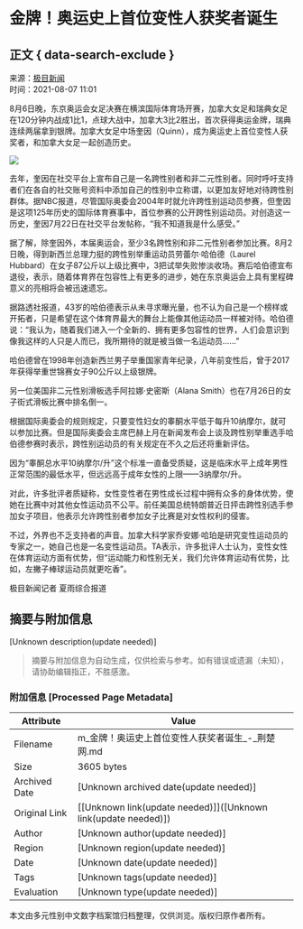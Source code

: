 # 金牌！奥运史上首位变性人获奖者诞生

## 正文 { data-search-exclude }


来源：[极目新闻](http://jmwap.ctdsb.net/jimushare/index_share.html?contentType=5&contentId=1275572&cId=0)  
时间：2021-08-07 11:01  

8月6日晚，东京奥运会女足决赛在横滨国际体育场开赛，加拿大女足和瑞典女足在120分钟内战成1比1，点球大战中，加拿大3比2胜出，首次获得奥运金牌，瑞典连续两届拿到银牌。加拿大女足中场奎因（Quinn），成为奥运史上首位变性人获奖者，和加拿大女足一起创造历史。

![](/a/10001/202108/67185e6dfdc832a81796ac3b3e6b6bdc.jpeg)

去年，奎因在社交平台上宣布自己是一名跨性别者和非二元性别者。同时呼吁支持者们在各自的社交账号资料中添加自己的性别中立称谓，以更加友好地对待跨性别群体。据NBC报道，尽管国际奥委会2004年时就允许跨性别运动员参赛，但奎因是这项125年历史的国际体育赛事中，首位参赛的公开跨性别运动员。对创造这一历史，奎因7月22日在社交平台发帖称，“我不知道我是什么感受。”

据了解，除奎因外，本届奥运会，至少3名跨性别和非二元性别者参加比赛。8月2日晚，得到新西兰总理力挺的跨性别举重运动员劳蕾尔·哈伯德（Laurel Hubbard）在女子87公斤以上级比赛中，3把试举失败惨淡收场。赛后哈伯德宣布退役，表示，随着体育界在包容性上有更多的进步，她在东京奥运会上具有里程碑意义的亮相将会被迅速遗忘。

据路透社报道，43岁的哈伯德表示从未寻求曝光量，也不认为自己是一个榜样或开拓者，只是希望在这个体育界最大的舞台上能像其他运动员一样被对待。哈伯德说：“我认为，随着我们进入一个全新的、拥有更多包容性的世界，人们会意识到像我这样的人只是人而已，我所期待的就是被当做一名运动员......”

哈伯德曾在1998年创造新西兰男子举重国家青年纪录，八年前变性后，曾于2017年获得举重世锦赛女子90公斤以上级银牌。

另一位美国非二元性别滑板选手阿拉娜·史密斯（Alana Smith）也在7月26日的女子街式滑板比赛中排名倒一。

根据国际奥委会的规则规定，只要变性妇女的睾酮水平低于每升10纳摩尔，就可以参加比赛。但是国际奥委会主席巴赫上月在新闻发布会上谈及跨性别举重选手哈伯德参赛时表示，跨性别运动员的有关规定在不久之后还将重新评估。

因为“睾酮总水平10纳摩尔/升”这个标准一直备受质疑，这是临床水平上成年男性正常范围的最低水平，但远远高于成年女性的上限——3纳摩尔/升。

对此，许多批评者质疑称，女性变性者在男性成长过程中拥有众多的身体优势，使她在比赛中对其他女性运动员不公平。前任美国总统特朗普近日抨击跨性别选手参加女子项目，他表示允许跨性别者参加女子比赛是对女性权利的侵害。

不过，外界也不乏支持者的声音。加拿大科学家乔安娜·哈珀是研究变性运动员的专家之一，她自己也是一名变性运动员。TA表示，许多批评人士认为，变性女性在体育运动方面有优势，但“运动能力和性别无关，我们允许体育运动有优势，比如，左撇子棒球运动员就更吃香”。

极目新闻记者 夏雨综合报道
<!-- tcd_original_link http://m.cnhubei.com/content/2021-08/07/content_13998871.html -->


## 摘要与附加信息

<!-- tcd_abstract -->
[Unknown description(update needed)]
<!-- tcd_abstract_end -->

> 摘要与附加信息为自动生成，仅供检索与参考。如有错误或遗漏（未知），请协助编辑指正，不胜感激。

### 附加信息 [Processed Page Metadata]

| Attribute       | Value                                  |
|-----------------|----------------------------------------|
| Filename        | m_金牌！奥运史上首位变性人获奖者诞生_-_荆楚网.md                             |
| Size            | 3605 bytes                           |
| Archived Date   | [Unknown archived date(update needed)]                             |
| Original Link   | [[Unknown link(update needed)]]([Unknown link(update needed)])                       |
| Author          | [Unknown author(update needed)]                               |
| Region          | [Unknown region(update needed)]                               |
| Date            | [Unknown date(update needed)]                                 |
| Tags            | [Unknown tags(update needed)]                                 |
| Evaluation            | [Unknown type(update needed)]                                 |
<!-- tcd_table_end -->

本文由多元性别中文数字档案馆归档整理，仅供浏览。版权归原作者所有。
